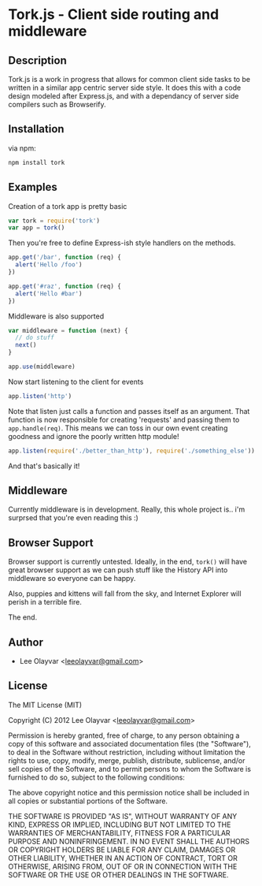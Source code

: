 
# Tork.js - Client side routing and middleware

## Description

Tork.js is a work in progress that allows for common client side tasks to
be written in a similar app centric server side style. It does this with a
code design modeled after Express.js, and with a dependancy of server side
compilers such as Browserify.

## Installation

via npm:

```bash
npm install tork
```

## Examples

Creation of a tork app is pretty basic

```js
var tork = require('tork')
var app = tork()
```

Then you're free to define Express-ish style handlers on the methods.

```js
app.get('/bar', function (req) {
  alert('Hello /foo')
})

app.get('#raz', function (req) {
  alert('Hello #bar')
})
```

Middleware is also supported

```js
var middleware = function (next) {
  // do stuff
  next()
}

app.use(middleware)
```

Now start listening to the client for events

```js
app.listen('http')
```

Note that listen just calls a function and passes itself as an argument.
That function is now responsible for creating 'requests' and passing them
to `app.handle(req)`. This means we can toss in our own event creating
goodness and ignore the poorly written http module!

```js
app.listen(require('./better_than_http'), require('./something_else'))
```

And that's basically it!

## Middleware

Currently middleware is in development. Really, this whole project is..
i'm surprsed that you're even reading this :)

## Browser Support

Browser support is currently untested. Ideally, in the end, `tork()` will
have great browser support as we can push stuff like the History API into
middleware so everyone can be happy.

Also, puppies and kittens will fall from the sky, and Internet Explorer will
perish in a terrible fire.

The end.

## Author

 - Lee Olayvar &lt;leeolayvar@gmail.com&gt;

## License

The MIT License (MIT)

Copyright (C) 2012 Lee Olayvar &lt;leeolayvar@gmail.com&gt;

Permission is hereby granted, free of charge, to any person obtaining a copy of this software and associated documentation files (the "Software"), to deal in the Software without restriction, including without limitation the rights to use, copy, modify, merge, publish, distribute, sublicense, and/or sell copies of the Software, and to permit persons to whom the Software is furnished to do so, subject to the following conditions:

The above copyright notice and this permission notice shall be included in all copies or substantial portions of the Software.

THE SOFTWARE IS PROVIDED "AS IS", WITHOUT WARRANTY OF ANY KIND, EXPRESS OR IMPLIED, INCLUDING BUT NOT LIMITED TO THE WARRANTIES OF MERCHANTABILITY, FITNESS FOR A PARTICULAR PURPOSE AND NONINFRINGEMENT. IN NO EVENT SHALL THE AUTHORS OR COPYRIGHT HOLDERS BE LIABLE FOR ANY CLAIM, DAMAGES OR OTHER LIABILITY, WHETHER IN AN ACTION OF CONTRACT, TORT OR OTHERWISE, ARISING FROM, OUT OF OR IN CONNECTION WITH THE SOFTWARE OR THE USE OR OTHER DEALINGS IN THE SOFTWARE.

